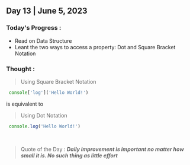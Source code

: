 ## Day 13 | June 5, 2023

### Today's Progress :
- Read on Data Structure
- Leant the two ways to access a property: Dot and Square Bracket Notation

### Thought :
> Using Square Bracket Notation
```javascript
 console['log']('Hello World!') 
 ``` 
is equivalent to  
> Using Dot Notation
```javascript
 console.log('Hello World!') 
```
&nbsp;

> Quote of the Day : **_Daily improvement is important no matter how small it is. No such thing as little effort_**